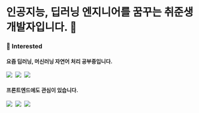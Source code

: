 # 인공지능, 딥러닝 엔지니어를 꿈꾸는 취준생 개발자입니다. 👋

### 🖤 Interested
#### 요즘 딥러닝, 머신러닝 자연어 처리 공부중입니다.
<img src="https://img.shields.io/badge/Python-3766AB?style=flat-square&logo=Python&logoColor=white"/></a>&nbsp;
<img src="https://img.shields.io/badge/TensorFlow-FF6F00?style=flat-square&logo=Python&logoColor=white"/></a>&nbsp;
<img src="https://img.shields.io/badge/OpenCV-5C3EE8?style=flat-square&logo=Python&logoColor=white"/></a>&nbsp;

#### 프론트엔드에도 관심이 있습니다.
<img src="https://img.shields.io/badge/HTML5-E34F26?style=flat-square&logo=Python&logoColor=white"/></a>&nbsp;
<img src="https://img.shields.io/badge/CSS3-1572B6?style=flat-square&logo=CSS3&logoColor=white"/></a>&nbsp;
<img src="https://img.shields.io/badge/JavaScript-F7DF1E?style=flat-square&logo=JavaScript&logoColor=white"/></a>&nbsp;
